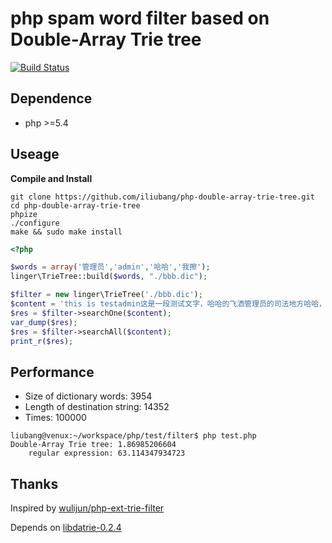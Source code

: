 # php spam word filter based on Double-Array Trie tree

[![Build Status](https://travis-ci.org/iliubang/php_double_array_trie_tree.svg?branch=master)](https://travis-ci.org/iliubang/php_double_array_trie_tree)

## Dependence

- php >=5.4

## Useage

**Compile and Install**

```shell
git clone https://github.com/iliubang/php-double-array-trie-tree.git
cd php-double-array-trie-tree
phpize
./configure
make && sudo make install
```

```php
<?php

$words = array('管理员','admin','哈哈','我擦');
linger\TrieTree::build($words, "./bbb.dic");

$filter = new linger\TrieTree('./bbb.dic');
$content = 'this is testadmin这是一段测试文字，哈哈的飞洒管理员的司法地方哈哈，火红的萨来开发大健康我擦';
$res = $filter->searchOne($content);
var_dump($res);
$res = $filter->searchAll($content);
print_r($res);
```

## Performance

- Size of dictionary words: 3954
- Length of destination string: 14352
- Times: 100000

```shell
liubang@venux:~/workspace/php/test/filter$ php test.php 
Double-Array Trie tree: 1.86985206604
    regular expression: 63.114347934723
```

## Thanks

Inspired by [wulijun/php-ext-trie-filter](https://github.com/wulijun/php-ext-trie-filter.git)

Depends on [libdatrie-0.2.4](https://linux.thai.net/~thep/datrie/datrie.html)

